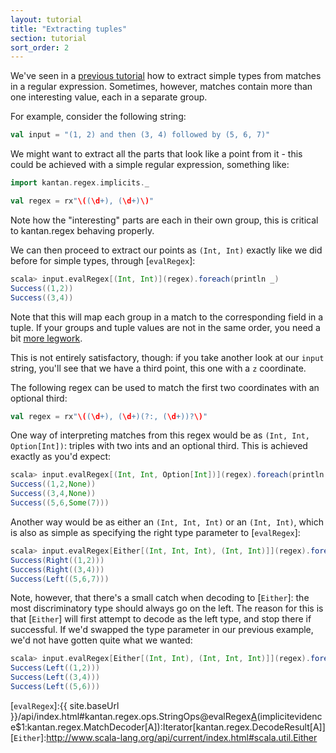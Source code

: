 ```yaml
---
layout: tutorial
title: "Extracting tuples"
section: tutorial
sort_order: 2
---
```

We've seen in a [previous tutorial](primitive_types.html) how to extract simple types from matches in a regular
expression. Sometimes, however, matches contain more than one interesting value, each in a separate group.

For example, consider the following string:

```scala
val input = "(1, 2) and then (3, 4) followed by (5, 6, 7)"
```

We might want to extract all the parts that look like a point from it - this could be achieved with a simple regular
expression, something like:

```scala
import kantan.regex.implicits._

val regex = rx"\((\d+), (\d+)\)"
```

Note how the "interesting" parts are each in their own group, this is critical to kantan.regex behaving properly.


We can then proceed to extract our points as `(Int, Int)` exactly like we did before for simple types, through
[`evalRegex`]:

```scala
scala> input.evalRegex[(Int, Int)](regex).foreach(println _)
Success((1,2))
Success((3,4))
```

Note that this will map each group in a match to the corresponding field in a tuple. If your groups and tuple
values are not in the same order, you need a bit [more legwork](case_classes.html).

This is not entirely satisfactory, though: if you take another look at our `input` string, you'll see that we have a
third point, this one with a `z` coordinate.

The following regex can be used to match the first two coordinates with an optional third:

```scala
val regex = rx"\((\d+), (\d+)(?:, (\d+))?\)"
```

One way of interpreting matches from this regex would be as `(Int, Int, Option[Int])`: triples with two ints and an
optional third. This is achieved exactly as you'd expect:

```scala
scala> input.evalRegex[(Int, Int, Option[Int])](regex).foreach(println _)
Success((1,2,None))
Success((3,4,None))
Success((5,6,Some(7)))
```

Another way would be as either an `(Int, Int, Int)` or an `(Int, Int)`, which is also as simple as specifying the
right type parameter to [`evalRegex`]:

```scala
scala> input.evalRegex[Either[(Int, Int, Int), (Int, Int)]](regex).foreach(println _)
Success(Right((1,2)))
Success(Right((3,4)))
Success(Left((5,6,7)))
```

Note, however, that there's a small catch when decoding to [`Either`]: the most discriminatory type should always go
on the left. The reason for this is that [`Either`] will first attempt to decode as the left type, and stop there if
successful.  If we'd swapped the type parameter in our previous example, we'd not have gotten quite what we wanted:

```scala
scala> input.evalRegex[Either[(Int, Int), (Int, Int, Int)]](regex).foreach(println _)
Success(Left((1,2)))
Success(Left((3,4)))
Success(Left((5,6)))
```

[`evalRegex`]:{{ site.baseUrl }}/api/index.html#kantan.regex.ops.StringOps@evalRegex[A](p:kantan.regex.Pattern)(implicitevidence$1:kantan.regex.MatchDecoder[A]):Iterator[kantan.regex.DecodeResult[A]]
[`Either`]:http://www.scala-lang.org/api/current/index.html#scala.util.Either
